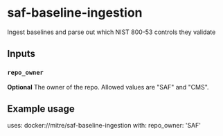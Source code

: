 # saf-baseline-ingestion
Ingest baselines and parse out which NIST 800-53 controls they validate

## Inputs

### `repo_owner`

**Optional** The owner of the repo.  Allowed values are "SAF" and "CMS".

## Example usage

uses: docker://mitre/saf-baseline-ingestion
with:
  repo_owner: 'SAF'
